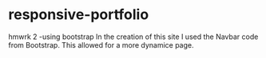 # responsive-portfolio
hmwrk 2 -using bootstrap
In the creation of this site I used the Navbar code from Bootstrap.  This allowed for a more dynamice page.